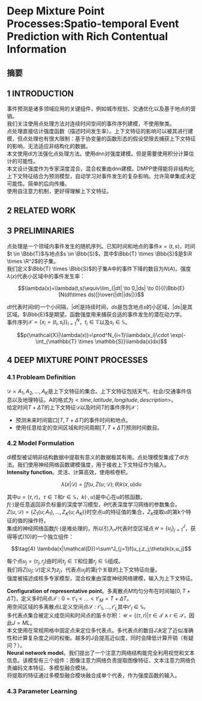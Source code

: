 # Deep Mixture Point Processes:Spatio-temporal Event Prediction with Rich Contentual Information

## 摘要

## 1 INTRODUCTION

事件预测是诸多领域应用的关键组件，例如城市规划、交通优化以及基于地点的营销。  
我们关注使用点处理方法对连续时间空间的事件序列建模，不使用聚类。  
点处理直接估计强度函数（描述时间发生率）。上下文特征的影响可以被其进行建模，但点处理也有很大限制：基于协变量的函数形态的假设受限去捕获上下文特征的影响，无法适应非结构化的数据。  
本文使用dl方法强化点处理方法。使用dnn对强度建模。但是需要使用积分计算估计的可能性。  
本文设计强度作为专家深度混合，混合权重由dnn建模。DMPP使得能将非结构化上下文特征结合为预测模型，自动学习对事件发生的复杂影响。允许简单集成决定可能性。简单的后向传播。  
使用自注意力机制，更好得理解上下文特征。

## 2 RELATED WORK

## 3 PRELIMINARIES

点处理是一个领域内事件发生的随机序列。已知时间和地点的事件$x=(t,s)$，时间$t \in \Bbb{T}$与地点$s \in \Bbb{S}$，其中$\Bbb{T} \times \Bbb{S}$是$\R \times \R^2$的子集。  
我们定义$\Bbb{T} \times \Bbb{S}$的子集A中的事件下降的数目为$N(A)$。强度$\lambda(x)$代表小区域中的事件发生率：

$$\lambda(x)=\lambda(t,s)\equiv\lim_{|dt| \to 0,|ds| \to 0}{{\Bbb{E}[N(dt\times ds)]}\over{|dt||ds|}}$$

$dt$代表时间$t$的一个小间隔，$|dt|$是持续时间，$ds$是包含地点$s$的小区域，$|ds|$是其区域。$\Bbb{E}$是期望。函数强度用来捕获合适的事件发生的潜在动力学。  
事件序列$\mathcal{X}=\{x_i=(t_i,s_i)\}^N_{i=1}$，$t_i\in\mathbb{T}$以及$s_i \in \mathbb{S}$。

$$p(\mathcal{X}|\lambda(x))=\prod^N_{i=1}\lambda(x_i)\cdot \exp(-\int_{\mathbb{T} \times \mathbb{S}}\lambda(x)dx)$$

## 4 DEEP MIXTURE POINT PROCESSES

### 4.1 Probleam Definition

$\mathcal{D}=A_1,A_2,...,A_K$是上下文特征的集合。上下文特征包括天气、社会/交通事件信息以及地理特征。A的格式为$<time,latitude,longitude,description>$。  
给定时间$T+\Delta{T}$的上下文特征$\mathcal{D}$以及时间$T$的事件序列$\mathcal{X}$：

* 预测未来时间窗口$[T,T+\Delta{T}]$的事件时间和地点。
* 使用任意给定的空间区域和时间周期$[T,T+\Delta{T}]$预测时间数目。

### 4.2 Model Formulation
dl模型被证明非结构数据中提取有意义的数据极其有用。点处理模型集成了dl方法。我们使用神经网络函数建模强度，用于接收上下文特征作为输入。  
__Intensity function__。灵活、计算高效，使用核卷积。

$$\tag{3} \lambda(x|\mathcal{D})=\int{f(u,Z(u;\mathcal{D});\theta)k(x,u)du}$$

其中$u=(\tau,r)$，$\tau \in \mathbb{T}$和$r \in \mathbb{S}$，$k(\cdot,u)$是中心在u的核函数。  
$f(\cdot)$是任意返回非负标量的深度学习模型，$\theta$代表深度学习网络的参数集合。  
$Z(u,\mathcal{D})=\{Z_1(u;A_1),...,Z_K(u;A_K)\}$时空点u的特征值的集合，$Z_K$提取u的第k个特征的值的操作符。  
集成的神经网络函数$f(\cdot)$是难处理的，所以引入$J$代表时空区域点$\mathcal{U}=\{u_j\}^J_{j=1}$，获得等式(10)的一个独立组件：

$$\tag{4} \lambda(x|\mathcal{D})=\sum^J_{j=1}f(u_j,z_j;\theta)k(x,u_j)$$

每个点$u_j=(\tau_j,r_j)$由时间$\tau_j \in \mathbb{T}$和位置$r_j \in \mathbb{S}$组成。  
我们将$Z(u_j;\mathcal{D})$定义为$z_j$，代表点$u_j$的第j个关联的上下文特征向量。  
强度被描述成核多专家模型，混合权重由深度神经网络建模，输入为上下文特征。

__Configuration of representative point__。多离散点$M$均匀分布在时间轴$[0,T+\Delta T]$，定义多时间点$\mathcal{T}:0=\tau'_1<...<\tau'_M=T+\Delta T$。  
用空间区域的多离散点$L$定义空间点$\mathcal{S}:r'_1,...,r'_L$其中$r'_l \in \mathbb{S}$。  
多代表点集合被定义成空间和时间点的笛卡尔积：$\mathcal{U}=\{(\tau,r)|\tau \in \mathcal{T} \land r \in \mathcal{S}$，因此$J=ML$。  
本文使用在常规网格中固定点来定位多代表点。多代表点的数目J决定了近似准确性和计算复杂度之间的权衡。越多的J会提高近似度，同时会降低计算开销（有疑问？）。  
__Neural network model__。我们提出了一个注意力网络结构能完全利用视觉和文本信息。该模型有三个组件：图像注意力网络负责提取图像特征、文本注意力网络负责编码文本特征、多模型融合模块。  
将提取的特征通过多模型融合模块融合成单个代表，作为强度函数的输入。

### 4.3 Parameter Learning

